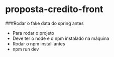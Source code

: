 # proposta-credito-front

###Rodar o fake data do spring antes
- Para rodar o projeto
- Deve ter o node e o npm instalado na máquina
- Rodar o npm install antes
- npm run dev


